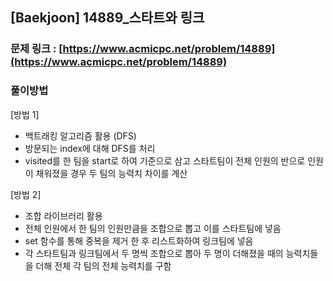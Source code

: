 ## [Baekjoon] 14889_스타트와 링크

### 문제 링크 : [https://www.acmicpc.net/problem/14889](https://www.acmicpc.net/problem/14889)

### 풀이방법

[방법 1]

- 백트래킹 알고리즘 활용 (DFS)
- 방문되는 index에 대해 DFS를 처리
- visited를 한 팀을 start로 하여 기준으로 삼고 스타트팀이 전체 인원의 반으로 인원이 채워졌을 경우 두 팀의 능력치 차이를 계산

[방법 2]

- 조합 라이브러리 활용
- 전체 인원에서 한 팀의 인원만큼을 조합으로 뽑고 이를 스타트팀에 넣음
- set 함수를 통해 중복을 제거 한 후 리스트화하여 링크팀에 넣음
- 각 스타트팀과 링크팀에서 두 명씩 조합으로 뽑아 두 명이 더해졌을 때의 능력치들을 더해 전체 각 팀의 전체 능력치를 구함